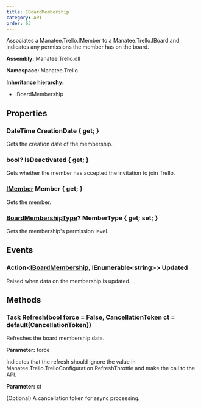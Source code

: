 ```yaml
---
title: IBoardMembership
category: API
order: 63
---
```


Associates a Manatee.Trello.IMember to a Manatee.Trello.IBoard and indicates any permissions the member has on the board.

**Assembly:** Manatee.Trello.dll

**Namespace:** Manatee.Trello

**Inheritance hierarchy:**

- IBoardMembership

## Properties

### DateTime CreationDate { get; }

Gets the creation date of the membership.

### bool? IsDeactivated { get; }

Gets whether the member has accepted the invitation to join Trello.

### [IMember](../IMember#imember) Member { get; }

Gets the member.

### [BoardMembershipType](../BoardMembershipType#boardmembershiptype)? MemberType { get; set; }

Gets the membership&#39;s permission level.

## Events

### Action&lt;[IBoardMembership](../IBoardMembership#iboardmembership), IEnumerable&lt;string&gt;&gt; Updated

Raised when data on the membership is updated.

## Methods

### Task Refresh(bool force = False, CancellationToken ct = default(CancellationToken))

Refreshes the board membership data.

**Parameter:** force

Indicates that the refresh should ignore the value in Manatee.Trello.TrelloConfiguration.RefreshThrottle and make the call to the API.

**Parameter:** ct

(Optional) A cancellation token for async processing.


